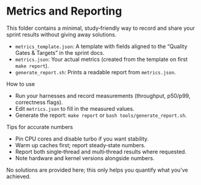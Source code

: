 # Metrics and Reporting

This folder contains a minimal, study‑friendly way to record and share your sprint results without giving away solutions.

- `metrics_template.json`: A template with fields aligned to the “Quality Gates & Targets” in the sprint docs.
- `metrics.json`: Your actual metrics (created from the template on first `make report`).
- `generate_report.sh`: Prints a readable report from `metrics.json`.

How to use
- Run your harnesses and record measurements (throughput, p50/p99, correctness flags).
- Edit `metrics.json` to fill in the measured values.
- Generate the report: `make report` or `bash tools/generate_report.sh`.

Tips for accurate numbers
- Pin CPU cores and disable turbo if you want stability.
- Warm up caches first; report steady‑state numbers.
- Report both single‑thread and multi‑thread results where requested.
- Note hardware and kernel versions alongside numbers.

No solutions are provided here; this only helps you quantify what you’ve achieved.
